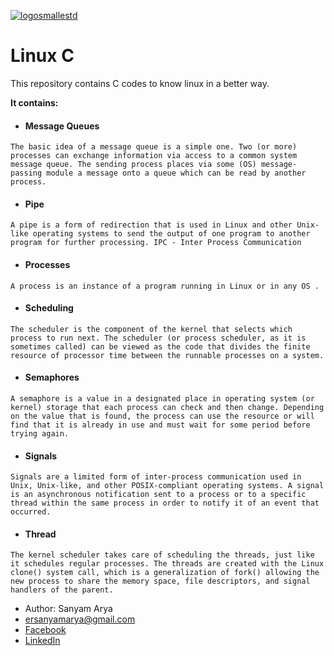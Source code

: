 [![logosmallestd](https://user-images.githubusercontent.com/28115284/28752842-881291c0-7546-11e7-9277-bd89186ca933.png)](https://github.com/ersanyamarya)

# Linux C 
This repository contains C codes to know linux in a better way.

**It contains:**

* #### Message Queues


```
The basic idea of a message queue is a simple one. Two (or more) processes can exchange information via access to a common system message queue. The sending process places via some (OS) message-passing module a message onto a queue which can be read by another process.
```

* #### Pipe


```
A pipe is a form of redirection that is used in Linux and other Unix-like operating systems to send the output of one program to another program for further processing. IPC - Inter Process Communication 
```
* #### Processes

```
A process is an instance of a program running in Linux or in any OS .
```
* #### Scheduling
```
The scheduler is the component of the kernel that selects which process to run next. The scheduler (or process scheduler, as it is sometimes called) can be viewed as the code that divides the finite resource of processor time between the runnable processes on a system.
```
* #### Semaphores
```
A semaphore is a value in a designated place in operating system (or kernel) storage that each process can check and then change. Depending on the value that is found, the process can use the resource or will find that it is already in use and must wait for some period before trying again.
```
* #### Signals
```
Signals are a limited form of inter-process communication used in Unix, Unix-like, and other POSIX-compliant operating systems. A signal is an asynchronous notification sent to a process or to a specific thread within the same process in order to notify it of an event that occurred.
```
* #### Thread
```
The kernel scheduler takes care of scheduling the threads, just like it schedules regular processes. The threads are created with the Linux clone() system call, which is a generalization of fork() allowing the new process to share the memory space, file descriptors, and signal handlers of the parent.
```
* Author: Sanyam Arya 
* ersanyamarya@gmail.com
* [Facebook](https://www.facebook.com/er.sanyam.arya)
* [LinkedIn](https://www.linkedin.com/in/sanyam-arya-077ab638/)
